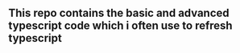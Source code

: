 <h2> This repo contains the basic and advanced typescript code which i often use to refresh typescript</h2>
